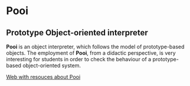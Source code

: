 Pooi
====

Prototype Object-oriented interpreter
---------------------------------------

**Pooi** is an object interpreter, which follows the model of prototype-based objects. The employment of **Pooi**, from a didactic perspective, is very interesting for students in order to check the behaviour of a prototype-based object-oriented system.

<a target="_blank" href="http://jbgarcia.webs.uvigo.es/prys/pooi/">Web with resouces about Pooi</a>

